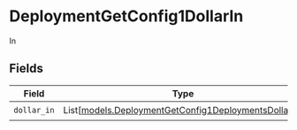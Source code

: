 # DeploymentGetConfig1DollarIn

In


## Fields

| Field                                                                                                        | Type                                                                                                         | Required                                                                                                     | Description                                                                                                  |
| ------------------------------------------------------------------------------------------------------------ | ------------------------------------------------------------------------------------------------------------ | ------------------------------------------------------------------------------------------------------------ | ------------------------------------------------------------------------------------------------------------ |
| `dollar_in`                                                                                                  | List[[models.DeploymentGetConfig1DeploymentsDollarIn](../models/deploymentgetconfig1deploymentsdollarin.md)] | :heavy_check_mark:                                                                                           | N/A                                                                                                          |